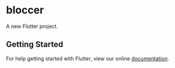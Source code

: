 # bloccer

A new Flutter project.

## Getting Started

For help getting started with Flutter, view our online
[documentation](https://flutter.io/).
